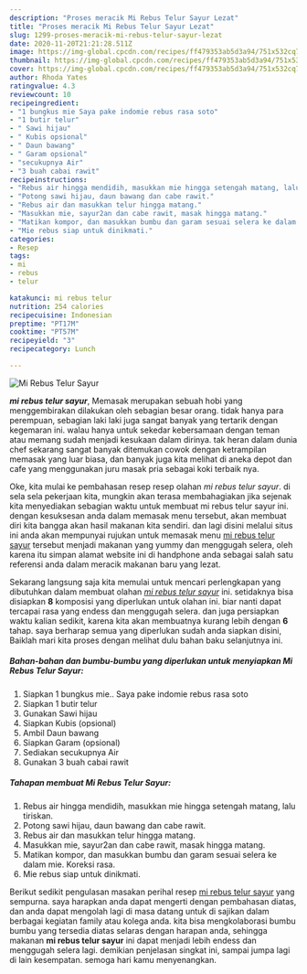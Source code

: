 ```yaml
---
description: "Proses meracik Mi Rebus Telur Sayur Lezat"
title: "Proses meracik Mi Rebus Telur Sayur Lezat"
slug: 1299-proses-meracik-mi-rebus-telur-sayur-lezat
date: 2020-11-20T21:21:28.511Z
image: https://img-global.cpcdn.com/recipes/ff479353ab5d3a94/751x532cq70/mi-rebus-telur-sayur-foto-resep-utama.jpg
thumbnail: https://img-global.cpcdn.com/recipes/ff479353ab5d3a94/751x532cq70/mi-rebus-telur-sayur-foto-resep-utama.jpg
cover: https://img-global.cpcdn.com/recipes/ff479353ab5d3a94/751x532cq70/mi-rebus-telur-sayur-foto-resep-utama.jpg
author: Rhoda Yates
ratingvalue: 4.3
reviewcount: 10
recipeingredient:
- "1 bungkus mie Saya pake indomie rebus rasa soto"
- "1 butir telur"
- " Sawi hijau"
- " Kubis opsional"
- " Daun bawang"
- " Garam opsional"
- "secukupnya Air"
- "3 buah cabai rawit"
recipeinstructions:
- "Rebus air hingga mendidih, masukkan mie hingga setengah matang, lalu tiriskan."
- "Potong sawi hijau, daun bawang dan cabe rawit."
- "Rebus air dan masukkan telur hingga matang."
- "Masukkan mie, sayur2an dan cabe rawit, masak hingga matang."
- "Matikan kompor, dan masukkan bumbu dan garam sesuai selera ke dalam mie. Koreksi rasa."
- "Mie rebus siap untuk dinikmati."
categories:
- Resep
tags:
- mi
- rebus
- telur

katakunci: mi rebus telur 
nutrition: 254 calories
recipecuisine: Indonesian
preptime: "PT17M"
cooktime: "PT57M"
recipeyield: "3"
recipecategory: Lunch

---
```



![Mi Rebus Telur Sayur](https://img-global.cpcdn.com/recipes/ff479353ab5d3a94/751x532cq70/mi-rebus-telur-sayur-foto-resep-utama.jpg)

<b><i>mi rebus telur sayur</i></b>, Memasak merupakan sebuah hobi yang menggembirakan dilakukan oleh sebagian besar orang. tidak hanya para perempuan, sebagian laki laki juga sangat banyak yang tertarik dengan kegemaran ini. walau hanya untuk sekedar kebersamaan dengan teman atau memang sudah menjadi kesukaan dalam dirinya. tak heran dalam dunia chef sekarang sangat banyak ditemukan cowok dengan ketrampilan memasak yang luar biasa, dan banyak juga kita melihat di aneka depot dan cafe yang menggunakan juru masak pria sebagai koki terbaik nya.



Oke, kita mulai ke pembahasan resep resep olahan <i>mi rebus telur sayur</i>. di sela sela pekerjaan kita, mungkin akan terasa membahagiakan jika sejenak kita menyediakan sebagian waktu untuk membuat mi rebus telur sayur ini. dengan kesuksesan anda dalam memasak menu tersebut, akan membuat diri kita bangga akan hasil makanan kita sendiri. dan lagi disini melalui situs ini anda akan mempunyai rujukan untuk memasak menu <u>mi rebus telur sayur</u> tersebut menjadi makanan yang yummy dan menggugah selera, oleh karena itu simpan alamat website ini di handphone anda sebagai salah satu referensi anda dalam meracik makanan baru yang lezat.


Sekarang langsung saja kita memulai untuk mencari perlengkapan yang dibutuhkan dalam membuat olahan <u><i>mi rebus telur sayur</i></u> ini. setidaknya bisa disiapkan <b>8</b> komposisi yang diperlukan untuk olahan ini. biar nanti dapat tercapai rasa yang endess dan menggugah selera. dan juga persiapkan waktu kalian sedikit, karena kita akan membuatnya kurang lebih dengan <b>6</b> tahap. saya berharap semua yang diperlukan sudah anda siapkan disini, Baiklah mari kita proses dengan melihat dulu bahan baku selanjutnya ini.

<!--inarticleads1-->

##### Bahan-bahan dan bumbu-bumbu yang diperlukan untuk menyiapkan Mi Rebus Telur Sayur:

1. Siapkan 1 bungkus mie.. Saya pake indomie rebus rasa soto
1. Siapkan 1 butir telur
1. Gunakan  Sawi hijau
1. Siapkan  Kubis (opsional)
1. Ambil  Daun bawang
1. Siapkan  Garam (opsional)
1. Sediakan secukupnya Air
1. Gunakan 3 buah cabai rawit




<!--inarticleads2-->

##### Tahapan membuat Mi Rebus Telur Sayur:

1. Rebus air hingga mendidih, masukkan mie hingga setengah matang, lalu tiriskan.
1. Potong sawi hijau, daun bawang dan cabe rawit.
1. Rebus air dan masukkan telur hingga matang.
1. Masukkan mie, sayur2an dan cabe rawit, masak hingga matang.
1. Matikan kompor, dan masukkan bumbu dan garam sesuai selera ke dalam mie. Koreksi rasa.
1. Mie rebus siap untuk dinikmati.




Berikut sedikit pengulasan masakan perihal resep <u>mi rebus telur sayur</u> yang sempurna. saya harapkan anda dapat mengerti dengan pembahasan diatas, dan anda dapat mengolah lagi di masa datang untuk di sajikan dalam berbagai kegiatan family atau kolega anda. kita bisa mengkolaborasi bumbu bumbu yang tersedia diatas selaras dengan harapan anda, sehingga makanan <b>mi rebus telur sayur</b> ini dapat menjadi lebih endess dan menggugah selera lagi. demikian penjelasan singkat ini, sampai jumpa lagi di lain kesempatan. semoga hari kamu menyenangkan.
